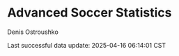 # Advanced Soccer Statistics
Denis Ostroushko

<!-- gfm -->

Last successful data update: 2025-04-16 06:14:01 CST
